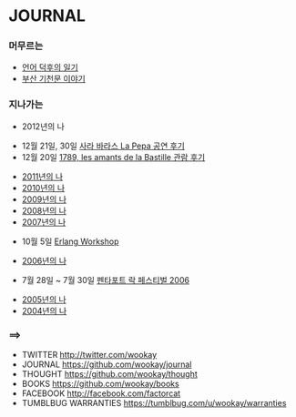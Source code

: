 JOURNAL
=======

### 머무르는
 * [언어 덕후의 일기](journal/wiki/언어-덕후의-일기)
 * [부산 기천문 이야기](journal/wiki/부산-기천문-이야기)

### 지나가는
 * 2012년의 나
  - 12월 21일, 30일 [사라 바라스 La Pepa 공연 후기](journal/wiki/사라-바라스-La-Pepa-공연-후기)
  - 12월 20일 [1789, les amants de la Bastille 관람 후기](journal/wiki/1789,-les-amants-de-la-Bastille-관람-후기)
 * [2011년의 나](journal/wiki/2011년의-나)
 * [2010년의 나](journal/wiki/2010년의-나)
 * [2009년의 나](journal/wiki/2009년의-나)
 * [2008년의 나](journal/wiki/2008년의-나)
 * [2007년의 나](journal/wiki/2007년의-나)
  - 10월 5일 [Erlang Workshop](journal/wiki/Erlang-Workshop)
 * [2006년의 나](journal/wiki/2006년의-나)
  - 7월 28일 ~ 7월 30일 [펜타포트 락 페스티벌 2006](journal/wiki/펜타포트-락-페스티벌-2006)
 * [2005년의 나](journal/wiki/2005년의-나)
 * [2004년의 나](journal/wiki/2004년의-나)



### ==>
* TWITTER http://twitter.com/wookay
* JOURNAL https://github.com/wookay/journal
* THOUGHT https://github.com/wookay/thought
* BOOKS https://github.com/wookay/books
* FACEBOOK http://facebook.com/factorcat
* TUMBLBUG WARRANTIES https://tumblbug.com/u/wookay/warranties
